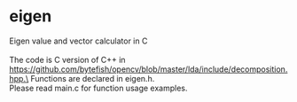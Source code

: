 # eigen
Eigen value and vector calculator in C\
\
The code is C version of C++ in https://github.com/bytefish/opencv/blob/master/lda/include/decomposition.hpp.\
Functions are declared in eigen.h.\
Please read main.c for function usage examples.

